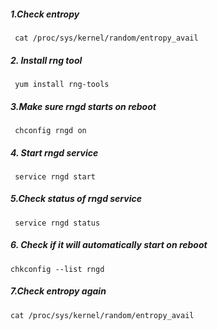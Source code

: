 ##### 1.Check entropy
     cat /proc/sys/kernel/random/entropy_avail

##### 2. Install rng tool
     yum install rng-tools

##### 3.Make sure rngd starts on reboot
     chconfig rngd on

##### 4. Start rngd service   
     service rngd start  

##### 5.Check status of rngd service    
     service rngd status 

##### 6. Check if it will automatically start on reboot   
    chkconfig --list rngd 

##### 7.Check entropy again   
    cat /proc/sys/kernel/random/entropy_avail 
